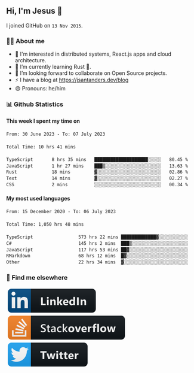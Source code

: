 ## Hi, I'm Jesus 👋

I joined GitHub on `13 Nov 2015`.

<!-- Talking about you -->

### 👨‍💻 About me

- 👦 I'm interested in distributed systems, React.js apps and cloud architecture.
- 🌱 I’m currently learning Rust 🦀.
- 👯 I’m looking forward to collaborate on Open Source projects.
- ⚡️ I have a blog at <https://jsantanders.dev/blog>
- 😄 Pronouns: he/him

### 📊 Github Statistics

#### This week I spent my time on

<!--START_SECTION:weekly-->

```txt
From: 30 June 2023 - To: 07 July 2023

Total Time: 10 hrs 41 mins

TypeScript       8 hrs 35 mins   ████████████████████░░░░░   80.45 %
JavaScript       1 hr 27 mins    ███▒░░░░░░░░░░░░░░░░░░░░░   13.63 %
Rust             18 mins         ▓░░░░░░░░░░░░░░░░░░░░░░░░   02.86 %
Text             14 mins         ▓░░░░░░░░░░░░░░░░░░░░░░░░   02.27 %
CSS              2 mins          ░░░░░░░░░░░░░░░░░░░░░░░░░   00.34 %
```

<!--END_SECTION:weekly-->

#### My most used languages

<!--START_SECTION:alltime-->

```txt
From: 15 December 2020 - To: 06 July 2023

Total Time: 1,050 hrs 48 mins

TypeScript                 573 hrs 22 mins █████████████▓░░░░░░░░░░░   54.57 %
C#                         145 hrs 2 mins  ███▒░░░░░░░░░░░░░░░░░░░░░   13.80 %
JavaScript                 117 hrs 53 mins ██▓░░░░░░░░░░░░░░░░░░░░░░   11.22 %
RMarkdown                  68 hrs 12 mins  █▓░░░░░░░░░░░░░░░░░░░░░░░   06.49 %
Other                      22 hrs 34 mins  ▓░░░░░░░░░░░░░░░░░░░░░░░░   02.15 %
```

<!--END_SECTION:alltime-->

### 📢 Find me elsewhere

<p>
  <a target="_blank" href="https://linkedin.com/in/jsantanders">
    <img src="https://github.com/jsantanders/jsantanders/blob/master/img/linkedin.svg" alt="LinkedIn" style="vertical-align:top; margin:4px">
  </a>
  
  <a target="_blank" href="https://stackoverflow.com/users/7318331/jesus-santander">
    <img src="https://github.com/jsantanders/jsantanders/blob/master/img/stackoverflow.svg" alt="StackOverflow" style="vertical-align:top; margin:4px">
  </a>
  
  <a target="_blank" href="http://twitter.com/jsantanders">
    <img src="https://github.com/jsantanders/jsantanders/blob/master/img/twitter.svg" alt="Twitter" style="vertical-align:top; margin:4px">
  </a>
</p>
